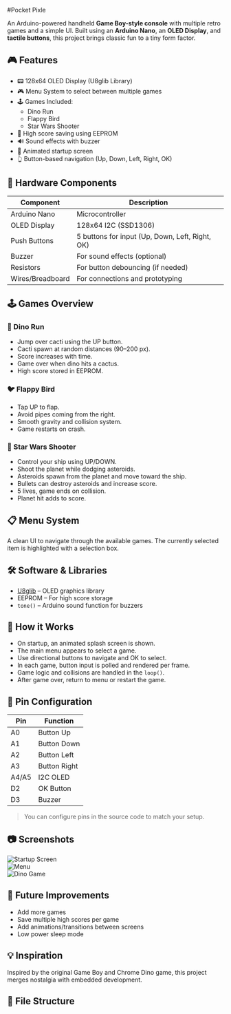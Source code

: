 #Pocket Pixle 

An Arduino-powered handheld **Game Boy-style console** with multiple retro games and a simple UI. Built using an **Arduino Nano**, an **OLED Display**, and **tactile buttons**, this project brings classic fun to a tiny form factor.

## 🎮 Features

- 📟 128x64 OLED Display (U8glib Library)
- 🎮 Menu System to select between multiple games
- 🕹️ Games Included:
  - Dino Run
  - Flappy Bird
  - Star Wars Shooter
- 💾 High score saving using EEPROM
- 🔊 Sound effects with buzzer
- 🎨 Animated startup screen
- 👆 Button-based navigation (Up, Down, Left, Right, OK)

## 🧩 Hardware Components

| Component         | Description                       |
|------------------|-----------------------------------|
| Arduino Nano     | Microcontroller                   |
| OLED Display     | 128x64 I2C (SSD1306)              |
| Push Buttons     | 5 buttons for input (Up, Down, Left, Right, OK) |
| Buzzer           | For sound effects (optional)      |
| Resistors        | For button debouncing (if needed) |
| Wires/Breadboard | For connections and prototyping   |

## 🕹️ Games Overview

### 🦖 Dino Run
- Jump over cacti using the UP button.
- Cacti spawn at random distances (90–200 px).
- Score increases with time.
- Game over when dino hits a cactus.
- High score stored in EEPROM.

### 🐦 Flappy Bird
- Tap UP to flap.
- Avoid pipes coming from the right.
- Smooth gravity and collision system.
- Game restarts on crash.

### 🌌 Star Wars Shooter
- Control your ship using UP/DOWN.
- Shoot the planet while dodging asteroids.
- Asteroids spawn from the planet and move toward the ship.
- Bullets can destroy asteroids and increase score.
- 5 lives, game ends on collision.
- Planet hit adds to score.

## 📋 Menu System

A clean UI to navigate through the available games. The currently selected item is highlighted with a selection box.

## 🛠️ Software & Libraries

- [U8glib](https://github.com/olikraus/u8glib) – OLED graphics library
- EEPROM – For high score storage
- `tone()` – Arduino sound function for buzzers

## 🧠 How it Works

- On startup, an animated splash screen is shown.
- The main menu appears to select a game.
- Use directional buttons to navigate and OK to select.
- In each game, button input is polled and rendered per frame.
- Game logic and collisions are handled in the `loop()`.
- After game over, return to menu or restart the game.

## 🔧 Pin Configuration

| Pin        | Function     |
|------------|--------------|
| A0         | Button Up    |
| A1         | Button Down  |
| A2         | Button Left  |
| A3         | Button Right |
| A4/A5      | I2C OLED     |
| D2         | OK Button    |
| D3         | Buzzer       |

> You can configure pins in the source code to match your setup.

## 📷 Screenshots

![Startup Screen](images/startup.png)  
![Menu](images/menu.png)  
![Dino Game](images/dino.png)

## 🧪 Future Improvements

- Add more games
- Save multiple high scores per game
- Add animations/transitions between screens
- Low power sleep mode

## 💡 Inspiration

Inspired by the original Game Boy and Chrome Dino game, this project merges nostalgia with embedded development.

## 📁 File Structure


        
